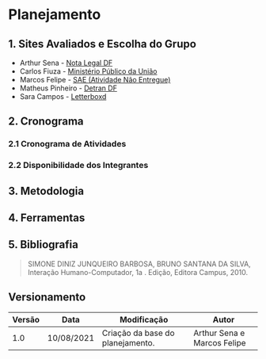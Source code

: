 # Planejamento

## 1. Sites Avaliados e Escolha do Grupo

- Arthur Sena - <a href="https://www.notalegal.df.gov.br/" target="blank">Nota Legal DF</a>
- Carlos Fiuza - <a href="http://www.mpu.mp.br/" target="blank">Ministério Público da União</a>
- Marcos Felipe - <a href="https://sae.digital/" target="blank">SAE (Atividade Não Entregue)</a>
- Matheus Pinheiro - <a href="http://www.detran.df.gov.br/" target="blank">Detran DF</a>
- Sara Campos - <a href="https://letterboxd.com/" target="blank">Letterboxd</a>

## 2. Cronograma

### 2.1 Cronograma de Atividades

### 2.2 Disponibilidade dos Integrantes

## 3. Metodologia 

## 4. Ferramentas

## 5. Bibliografia

> SIMONE DINIZ JUNQUEIRO BARBOSA, BRUNO SANTANA DA SILVA, Interação Humano-Computador, 1a . Edição, Editora Campus, 2010.

## Versionamento
| Versão | Data | Modificação | Autor |
|--|--|--|--|
| 1.0 | 10/08/2021 | Criação da base do planejamento. | Arthur Sena e Marcos Felipe |
